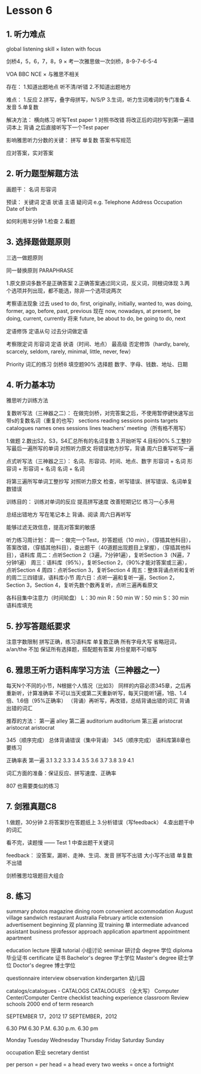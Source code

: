 # Lesson 6


## 1. 听力难点

global listening skill ×
listen with focus

剑桥4，5，6，7，8，9 ×
考一次雅思做一次剑桥，8-9-7-6-5-4

VOA BBC NCE ×
与雅思不相关

存在：
1.知道出题地点
听不清/听错
2.不知道出题地方

难点：
1.反应
2.拼写，叠字母拼写，N/S/P
3.生词，听力生词难词的专门准备
4.发音
5.单复数

解决方法：
横向练习
听写Test paper 1
对照书改错
将改正后的词抄写到第一遍错词本上
背诵
之后直接听写下一个Test paper

影响雅思听力分数的关键：
拼写
单复数
答案书写规范

应对答案，实对答案


## 2. 听力题型解题方法

画题干：
名词
形容词

预读：
关键词
定语
状语
主语
疑问词
e.g.
Telephone
Address
Occupation
Date of birth

如何利用半分钟
1.检查
2.看题

## 3. 选择题做题原则

三选一做题原则

同一替换原则
PARAPHRASE

1.原文原词多数不是正确答案
2.正确答案通过同义词，反义词，同根词体现
3.两个选项并列出现，都不能选，除非一个选项说两次

考察语法现象
过去 used to do, first, originally, initially, wanted to, was doing, former, ago, before, past, previous
现在 now, nowadays, at present, be doing, current, currently
将来 future, be about to do, be going to do, next

定语修饰
定语从句
过去分词做定语

考察限定词
形容词
定语
状语（时间、地点）
最高级
否定修饰（hardly, barely, scarcely, seldom, rarely, minimal, little, never, few）

Priority
词汇的练习
剑桥8
填空题90%
选择题
数字、字母、钱数、地址、日期

## 4. 听力基本功

雅思听力训练方法

复数听写法（三神器之二）：
在做完剑桥，对完答案之后，不使用暂停键快速写出带s的复数名词（重复的也写）
sections reading sessions points targets catalogues names ones sessions lines
teachers' meeting（所有格不用写）

1.做题
2.数出S2，S3，S4汇总所有的名词复数
3.开始听写
4.目标90%
5.工整抄写最后一遍所写的单词
对照听力原文
将错误地方抄写，背诵
周六日重写听写一遍

点式听写法（三神器之三）：
名词、形容词、时间、地点、数字
形容词 + 名词
形容词 + 形容词 + 名词
名词 + 名词

将第三遍所写单词工整抄写
对照听力原文
检查，听写错误、拼写错误、名词单复数错误

训练目的：
训练对单词的反应
提高拼写速度
改善短期记忆
练习一心多用

总结出错地方
写在笔记本上
背诵、阅读
周六日再听写

能够过滤无效信息，提高对答案的敏感

听力练习周计划：
周一：做完一个Test，抄答题纸（10 min），（穿插其他科目），答案改错，（穿插其他科目），查出题干（40道题出现题目上掌握），（穿插其他科目），语料库
周二：点听Section 2（3遍，7分钟1遍），复听Section 3（N遍，7分钟1遍）
周三：语料库（95%），复听Section 2，（90%才能对答案或三遍），点听Section 4
周四：点听Section 3，复听Section 4
周五：整体背诵点听和复听的周二三四错误，语料库小节
周六日：点听一遍和复听一遍，Section 2，Section 3，Section 4，复听先数个数再复听，点听三遍再看原文


各科目集中注意力（时间轮盘）
L：30 min
R：50 min
W：50 min
S：30 min
语料库填充


## 5. 抄写答题纸要求

注意字数限制
拼写正确，练习语料库
单复数正确
所有字母大写
省略冠词，a/an/the 不加
保证所有选择题，搭配题有答案
月份星期不可缩写


## 6. 雅思王听力语料库学习方法（三神器之一）

每天N个不同的小节，N根据个人情况（比如3）
同样的内容必须345章，之后再重新听，计算准确率
不可以当天或第二天重新听写，每天只能听1遍，1倍、1.4倍、1.6倍（95%正确率）
（背诵）再听写，再改错，总结背诵出错的词汇
背诵出错的词汇

推荐的方法：
第一遍
alley
第二遍
auditorium auditorium
第三遍
aristocrat aristocrat aristocrat

345（顺序完成）
总体背诵错误（集中背诵）
345（顺序完成）
语料库第8章也要练习

正确率表  第一遍
3.1   3.2   3.3   3.4   3.5
3.6   3.7   3.8   3.9   4.1

词汇方面的准备：保证反应、拼写速度、正确率

807 也需要类似的练习

## 7. 剑雅真题C8

1.做题，30分钟
2.将答案抄在答题纸上
3.分析错误（写feedback）
4.查出题干中的词汇

看不完，读题慢 —— Test 1 中查出题干关键词

feedback：
没答案，漏听、走神、生词、发音
拼写不出错
大小写不出错
单复数不出错

剑桥雅思垃圾题目大组合

## 8. 练习

summary
photos
magazine
dining room
convenient
accommodation
August
village
sandwich
restaurant
Australia
February
article
extension
advertisement
beginning 双
planning 双
training 单
intermediate
advanced
assistant
business
professor
approach
application
apartment
appointment
apartment

education
lecture 授课 tutorial 小组讨论 seminar 研讨会
degree 学位 diploma 毕业证书 certificate 证书
Bachelor's degree 学士学位
Master's degree 硕士学位 
Doctor's degree 博士学位

questionnaire
interview
observation
kindergarten 幼儿园

catalogs/catalogues - CATALOGS CATALOGUES （全大写）
Computer Center/Computer Centre
checklist
teaching experience
classroom
Review
schools
2000
end of term
research

SEPTEMBER 17，2012
17 SEPTEMBER，2012

6.30 PM
6.30 P.M.
6.30 p.m.
6.30 pm

Monday
Tuesday
Wednesday
Thursday
Friday
Saturday
Sunday

occupation 职业
secretary
dentist

per person = per head = a head
every two weeks = once a fortnight
